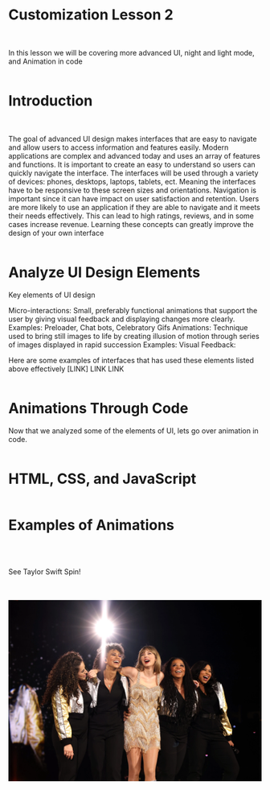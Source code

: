 <!-- for reference: https://www.w3schools.com/css/css3_animations.asp -->

<html>
    <head>
    <link rel="stylesheet" href="page2.css">
    </head>
    <body>
    <div class="column">
        <!--Description of what customization 2 might be like and the topics that will be covered-->
        <h1>Customization Lesson 2</h1>
        <br>
        <p>In this lesson we will be covering more advanced UI, night and light mode, and Animation in code</p>
    </div>
    <div class="column">
        <h1>Introduction </h1>
        <br>
        <p>The goal of advanced UI design makes interfaces that are easy to navigate and allow users to access information and features easily. 
        Modern applications are complex and advanced today and uses an array of features and functions. It is important to create an easy to understand so users can quickly navigate the interface.
        The interfaces will be used through a variety of devices: phones, desktops, laptops, tablets, ect. Meaning the interfaces have to be responsive to these screen sizes and orientations.
        Navigation is important since it can have impact on user satisfaction and retention. Users are more likely to use an application if they are able to navigate and it meets their needs effectively. This can lead to high ratings, reviews, and in some cases increase revenue.
        Learning these concepts can greatly improve the design of your own interface</p>
    </div>
    <div class="column">
        <h1>Analyze UI Design Elements</h1>
        <p>Key elements of UI design</p>
        <p>Micro-interactions: Small, preferably functional animations that support the user by giving visual feedback and displaying changes more clearly.
        Examples: Preloader, Chat bots, Celebratory Gifs
        Animations: Technique used to bring still images to life by creating illusion of motion through series of images displayed in rapid succession
        Examples:
        Visual Feedback:</p>
        <p>Here are some examples of interfaces that has used these elements listed above effectively [LINK] LINK LINK</p>
    </div>
    <div class="column">
        <h1>Animations Through Code</h1>
        <p>Now that we analyzed some of the elements of UI, lets go over animation in code.</p>
    </div>
    <div class="column">
        <h1>HTML, CSS, and JavaScript</h1>
    </div>
    <div class="column">
        <h1>Examples of Animations</h1>
        <br>
        <div class="box"></div>
        <br>
        <p>See Taylor Swift Spin!</p>
        <br>
        <br>
        <img src="images/taylorswiftimage.png" alt="Taylor Swift" class="image">
    </div>

</body>